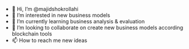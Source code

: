 - 👋 Hi, I’m @majidshokrollahi
- 👀 I’m interested in new business models
- 🌱 I’m currently learning business analysis & evaluation
- 💞️ I’m looking to collaborate on create new business models according blockchain tools
- 📫 How to reach me new ideas
<!---
majidshokrollahi/majidshokrollahi is a ✨ special ✨ repository because its `README.md` (this file) appears on your GitHub profile.
You can click the Preview link to take a look at your changes.
--->
